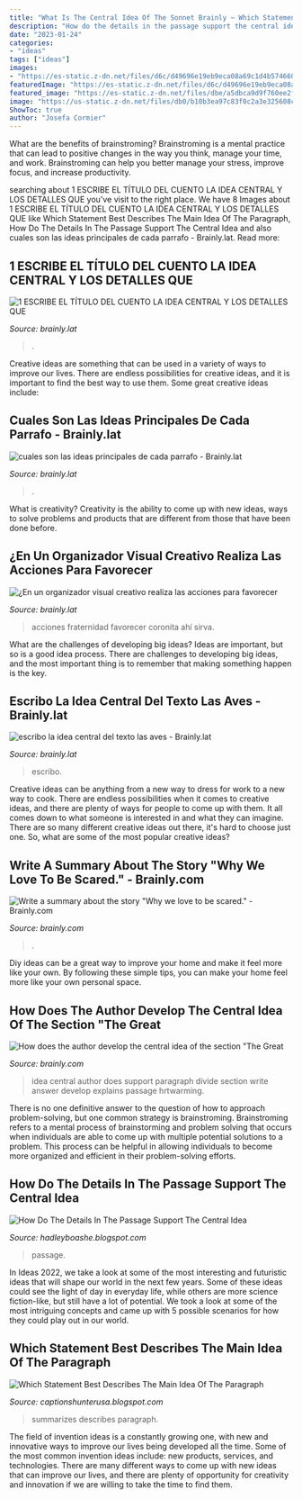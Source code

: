 ```yaml
---
title: "What Is The Central Idea Of The Sonnet Brainly ~ Which Statement Best Describes The Main Idea Of The Paragraph"
description: "How do the details in the passage support the central idea"
date: "2023-01-24"
categories:
- "ideas"
tags: ["ideas"]
images:
- "https://es-static.z-dn.net/files/d6c/d49696e19eb9eca08a69c1d4b574660a.jpg"
featuredImage: "https://es-static.z-dn.net/files/d6c/d49696e19eb9eca08a69c1d4b574660a.jpg"
featured_image: "https://es-static.z-dn.net/files/dbe/a5dbca9d9f760ee2f861bee2156d4a92.jpg"
image: "https://us-static.z-dn.net/files/db0/b10b3ea97c83f0c2a3e325608caafdf5.jpg"
ShowToc: true
author: "Josefa Cormier"
---
```



What are the benefits of brainstroming?
Brainstroming is a mental practice that can lead to positive changes in the way you think, manage your time, and work. Brainstroming can help you better manage your stress, improve focus, and increase productivity.

	

		
searching about 1 ESCRIBE EL TÍTULO DEL CUENTO LA IDEA CENTRAL Y LOS DETALLES QUE you've visit to the right place. We have 8 Images about 1 ESCRIBE EL TÍTULO DEL CUENTO LA IDEA CENTRAL Y LOS DETALLES QUE like Which Statement Best Describes The Main Idea Of The Paragraph, How Do The Details In The Passage Support The Central Idea and also cuales son las ideas principales de cada parrafo - Brainly.lat. Read more:
		
    
## 1 ESCRIBE EL TÍTULO DEL CUENTO LA IDEA CENTRAL Y LOS DETALLES QUE

<img loading=lazy src="https://es-static.z-dn.net/files/d6c/d49696e19eb9eca08a69c1d4b574660a.jpg" onerror="this.onerror=null;this.src='https://tse4.mm.bing.net/th?id=OIP.OCfpTD9Q84JCuh-3CdC7cQHaLy&amp;pid=15.1';" alt="1 ESCRIBE EL TÍTULO DEL CUENTO LA IDEA CENTRAL Y LOS DETALLES QUE">

_Source: brainly.lat_

>. 

	

Creative ideas are something that can be used in a variety of ways to improve our lives. There are endless possibilities for creative ideas, and it is important to find the best way to use them. Some great creative ideas include:

    
## Cuales Son Las Ideas Principales De Cada Parrafo - Brainly.lat

<img loading=lazy src="https://es-static.z-dn.net/files/dbe/a5dbca9d9f760ee2f861bee2156d4a92.jpg" onerror="this.onerror=null;this.src='https://tse2.mm.bing.net/th?id=OIP.5RgvtVzn2ODcFvraQdmQqAAAAA&amp;pid=15.1';" alt="cuales son las ideas principales de cada parrafo - Brainly.lat">

_Source: brainly.lat_

>. 

	

What is creativity?
Creativity is the ability to come up with new ideas, ways to solve problems and products that are different from those that have been done before.

    
## ¿En Un Organizador Visual Creativo Realiza Las Acciones Para Favorecer

<img loading=lazy src="https://es-static.z-dn.net/files/de2/95eed7c0e08bd2e21149b6ffdc009daf.jpeg" onerror="this.onerror=null;this.src='https://tse1.mm.bing.net/th?id=OIP._jrX1ebpYcapDpgboOY7rQHaDs&amp;pid=15.1';" alt="¿En un organizador visual creativo realiza las acciones para favorecer">

_Source: brainly.lat_

>acciones fraternidad favorecer coronita ahí sirva. 

	

What are the challenges of developing big ideas?
Ideas are important, but so is a good idea process. There are challenges to developing big ideas, and the most important thing is to remember that making something happen is the key.

    
## Escribo La Idea Central Del Texto Las Aves - Brainly.lat

<img loading=lazy src="https://es-static.z-dn.net/files/d71/18c798553a3f015b787ed95c76361fb9.jpg" onerror="this.onerror=null;this.src='https://tse4.mm.bing.net/th?id=OIP.OSiaIETw_kEBI__zvtU6KAHaMb&amp;pid=15.1';" alt="escribo la idea central del texto las aves - Brainly.lat">

_Source: brainly.lat_

>escribo. 

	

Creative ideas can be anything from a new way to dress for work to a new way to cook. There are endless possibilities when it comes to creative ideas, and there are plenty of ways for people to come up with them. It all comes down to what someone is interested in and what they can imagine. There are so many different creative ideas out there, it's hard to choose just one. So, what are some of the most popular creative ideas?

    
## Write A Summary About The Story &quot;Why We Love To Be Scared.&quot; - Brainly.com

<img loading=lazy src="https://us-static.z-dn.net/files/d07/cf501686e17e87c6db75be72fa5afbd1.png" onerror="this.onerror=null;this.src='https://tse4.mm.bing.net/th?id=OIP.hLGKjl_kbdXzX1CXiB8OeQBkBk&amp;pid=15.1';" alt="Write a summary about the story &quot;Why we love to be scared.&quot; - Brainly.com">

_Source: brainly.com_

>. 

	

Diy ideas can be a great way to improve your home and make it feel more like your own. By following these simple tips, you can make your home feel more like your own personal space.

    
## How Does The Author Develop The Central Idea Of The Section &quot;The Great

<img loading=lazy src="https://us-static.z-dn.net/files/db0/b10b3ea97c83f0c2a3e325608caafdf5.jpg" onerror="this.onerror=null;this.src='https://tse3.mm.bing.net/th?id=OIP.VWLDhxg60ILxLeU9gGJJGwHaEq&amp;pid=15.1';" alt="How does the author develop the central idea of the section &quot;The Great">

_Source: brainly.com_

>idea central author does support paragraph divide section write answer develop explains passage hrtwarming. 

	

There is no one definitive answer to the question of how to approach problem-solving, but one common strategy is brainstroming. Brainstroming refers to a mental process of brainstorming and problem solving that occurs when individuals are able to come up with multiple potential solutions to a problem. This process can be helpful in allowing individuals to become more organized and efficient in their problem-solving efforts.

    
## How Do The Details In The Passage Support The Central Idea

<img loading=lazy src="https://us-static.z-dn.net/files/d02/af304de6a91c527f502b8a3d6d818edd.jpg" onerror="this.onerror=null;this.src='https://tse4.mm.bing.net/th?id=OIP.WMLG6ovtMPFQ4aYH4kVxDQHaHa&amp;pid=15.1';" alt="How Do The Details In The Passage Support The Central Idea">

_Source: hadleyboashe.blogspot.com_

>passage. 

	

In Ideas 2022, we take a look at some of the most interesting and futuristic ideas that will shape our world in the next few years. Some of these ideas could see the light of day in everyday life, while others are more science fiction-like, but still have a lot of potential. We took a look at some of the most intriguing concepts and came up with 5 possible scenarios for how they could play out in our world.

    
## Which Statement Best Describes The Main Idea Of The Paragraph

<img loading=lazy src="https://us-static.z-dn.net/files/dc2/96dc98378c2c522ccff34e5b0037b20b.png" onerror="this.onerror=null;this.src='https://tse2.mm.bing.net/th?id=OIP.eqSFX5LBkcTi0iPqqcxjlAHaHa&amp;pid=15.1';" alt="Which Statement Best Describes The Main Idea Of The Paragraph">

_Source: captionshunterusa.blogspot.com_

>summarizes describes paragraph. 

	

The field of invention ideas is a constantly growing one, with new and innovative ways to improve our lives being developed all the time. Some of the most common invention ideas include: new products, services, and technologies. There are many different ways to come up with new ideas that can improve our lives, and there are plenty of opportunity for creativity and innovation if we are willing to take the time to find them.

